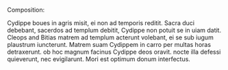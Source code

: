 Composition:

Cydippe boues in agris misit, ei non ad temporis reditit. Sacra duci debebant, sacerdos ad templum debitit, Cydippe non potuit se in uiam datit. Cleops and Bitias matrem ad templum acterunt volebant, ei se sub iugum plaustrum iuncterunt. Matrem suam Cydippem in carro per multas horas detraxerunt. ob hoc magnum facinus Cydippe deos oravit. nocte illa defessi quieverunt, nec evigilarunt. Mori est optimum donum interfectus. 
